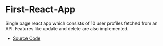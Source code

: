 # First-React-App
Single page react app which consists of 10 user profiles fetched from an API. Features like update and delete are also implemented.  

- [Source Code](https://github.com/MihirMore/First-React-App/tree/master/MyFirstApp)

